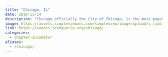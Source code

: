 ```yaml
---
title: "Chicago, IL"
date: 2018-11-14
description: "Chicago officially the City of Chicago, is the most populous city in Illinois, as well as the third most populous city in the United States. "
image: https://assets.simpleviewinc.com/simpleview/image/upload/c_limit,h_1200,q_75,w_1200/v1/clients/chicago/Choose_Chicago_8086f9ab-7fa4-4515-aaca-244b7ca7e0f6.jpg
link: https://events.techqueria.org/chicago/
categories:
  - chapter-incubator
aliases:
  - /chicago/
---
```

